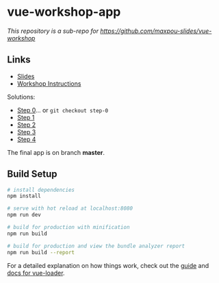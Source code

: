 # vue-workshop-app

*This repository is a sub-repo for https://github.com/maxpou-slides/vue-workshop*

## Links

* [Slides](http://slides.maxpou.fr/vue-workshop/)
* [Workshop Instructions](http://slides.maxpou.fr/vue-workshop/_book/)

Solutions:
* [Step 0](https://github.com/maxpou-slides/vue-workshop-app/commit/f6cc4e40ea070a88d73f3e5d2303946f62d655fb)... or `git checkout step-0`
* [Step 1](https://github.com/maxpou-slides/vue-workshop-app/compare/step-0...step-1)
* [Step 2](https://github.com/maxpou-slides/vue-workshop-app/compare/step-1...step-2)
* [Step 3](https://github.com/maxpou-slides/vue-workshop-app/compare/step-2...step-3)
* [Step 4](https://github.com/maxpou-slides/vue-workshop-app/compare/step-3...step-4)

The final app is on branch **master**.

## Build Setup

``` bash
# install dependencies
npm install

# serve with hot reload at localhost:8080
npm run dev

# build for production with minification
npm run build

# build for production and view the bundle analyzer report
npm run build --report
```

For a detailed explanation on how things work, check out the [guide](http://vuejs-templates.github.io/webpack/) and [docs for vue-loader](http://vuejs.github.io/vue-loader).
